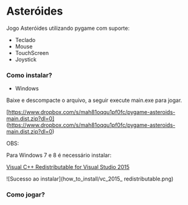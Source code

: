 # Asteróides #

Jogo Asteróides utilizando pygame com suporte:

* Teclado
* Mouse
* TouchScreen
* Joystick

### Como instalar? ###

* Windows

Baixe e descompacte o arquivo, a seguir execute main.exe para jogar.

[https://www.dropbox.com/s/mah81oqqu1pf0fc/pygame-asteroids-main.dist.zip?dl=0]
(https://www.dropbox.com/s/mah81oqqu1pf0fc/pygame-asteroids-main.dist.zip?dl=0)

OBS: 

Para Windows 7 e 8 é necessário instalar:
 
[Visual C++ Redistributable for Visual Studio 2015](https://www.microsoft.com/en-us/download/details.aspx?id=48145)
 
![Sucesso ao instalar](how_to_install/vc_2015_ redistributable.png)


### Como jogar? ###

